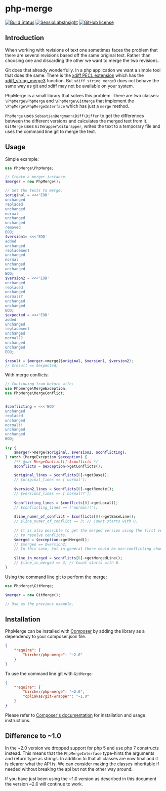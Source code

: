 # php-merge

[![Build Status](https://travis-ci.org/bircher/php-merge.svg?branch=master)](https://travis-ci.org/bircher/php-merge)
[![SensioLabsInsight](https://insight.sensiolabs.com/projects/e9399164-2b7d-4351-97ae-a600442d1e47/mini.png)](https://insight.sensiolabs.com/projects/e9399164-2b7d-4351-97ae-a600442d1e47)
[![GitHub license](https://img.shields.io/badge/license-MIT-blue.svg)](https://raw.githubusercontent.com/bircher/php-merge/master/LICENSE.txt)

## Introduction

When working with revisions of text one sometimes faces the problem that there
are several revisions based off the same original text. Rather than choosing
one and discarding the other we want to merge the two revisions.

Git does that already wonderfully. In a php application we want a simple tool
that does the same. There is the [xdiff PECL extension](http://php.net/manual/en/book.xdiff.php)
which has the [xdiff_string_merge3](http://php.net/manual/en/function.xdiff-string-merge3.php)
function. But `xdiff_string_merge3` does not behave the same way as git and
xdiff may not be available on your system.

PhpMerge is a small library that solves this problem. There are two classes:
`\PhpMerge\PhpMerge` and `\PhpMerge\GitMerge` that implement the 
`\PhpMerge\PhpMergeInterface` which has just a `merge` method.

`PhpMerge` uses `SebastianBergmann\Diff\Differ` to get the differences between
the different versions and calculates the merged text from it.
`GitMerge` uses `GitWrapper\GitWrapper`, writes the text to a temporary file
and uses the command line git to merge the text. 

## Usage

Simple example:

```php
use PhpMerge\PhpMerge;

// Create a merger instance.
$merger = new PhpMerge();

// Get the texts to merge.
$original = <<<'EOD'
unchanged
replaced
unchanged
normal
unchanged
unchanged
removed
EOD;
$version1= <<<'EOD'
added
unchanged
replacement
unchanged
normal
unchanged
unchanged
EOD;
$version2 = <<<'EOD'
unchanged
replaced
unchanged
normal??
unchanged
unchanged
EOD;
$expected = <<<'EOD'
added
unchanged
replacement
unchanged
normal??
unchanged
unchanged
EOD;

$result = $merger->merge($original, $version1, $version2);
// $result == $expected;

```

With merge conflicts:

```php
// Continuing from before with:
use Phpmerge\MergeException;
use PhpMerge\MergeConflict;


$conflicting = <<<'EOD'
unchanged
replaced
unchanged
normal!!
unchanged
unchanged
EOD;

try {
    $merger->merge($original, $version2, $conflicting);
} catch (MergeException $exception) {
    /** @var MergeConflict[] $conflicts */
    $conflicts = $exception->getConflicts();

    $original_lines = $conflicts[0]->getBase();
    // $original_lines == ['normal'];
    
    $version2_lines = $conflicts[0]->getRemote();
    // $version2_lines == ['normal??'];
    
    $conflicting_lines = $conflicts[0]->getLocal();
    // $conflicting_lines == ['normal!!'];
    
    $line_numer_of_conflict = $conflicts[0]->getBaseLine();
    // $line_numer_of_conflict == 3; // Count starts with 0.
    
    // It is also possible to get the merged version using the first version
    // to resolve conflicts.
    $merged = $exception->getMerged();
    // $merged == $version2;
    // In this case, but in general there could be non-conflicting changes.
    
    $line_in_merged = $conflicts[0]->getMergedLine();
    // $line_in_merged == 3; // Count starts with 0.
}

```

Using the command line git to perform the merge:

```php
use PhpMerge\GitMerge;

$merger = new GitMerge();

// Use as the previous example.
```


## Installation

PhpMerge can be installed with [Composer](http://getcomposer.org) by adding
the library as a dependency to your composer.json file.

```json
{
    "require": {
        "bircher/php-merge": "~2.0"
    }
}
```

To use the command line git with `GitMerge`:

```json
{
    "require": {
        "bircher/php-merge": "~2.0",
        "cpliakas/git-wrapper": "~1.0"
    }
}
```

Please refer to [Composer's documentation](https://github.com/composer/composer/blob/master/doc/00-intro.md#introduction)
for installation and usage instructions.


## Difference to ~1.0

In the ~2.0 version we dropped support for php 5 and use php 7 constructs
instead. This means that the `PhpMergeInterface` type-hints the arguments and
return type as strings. In addition to that all classes are now final and it
is clearer what the API is. We can consider making the classes inheritable if
needed without breaking the api but not the other way around.

If you have just been using the ~1.0 version as described in this document
the version ~2.0 will continue to work.
